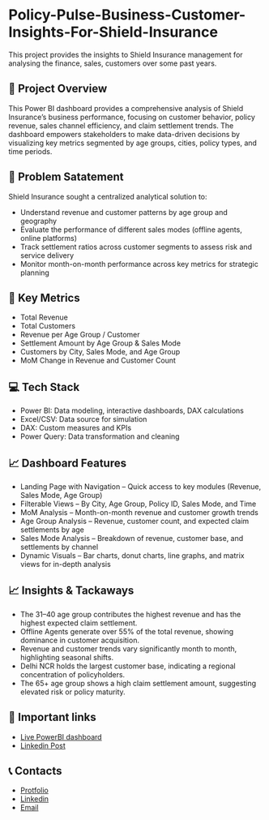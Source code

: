 # Policy-Pulse-Business-Customer-Insights-For-Shield-Insurance
This project provides the insights to Shield Insurance management for analysing the finance, sales, customers over some past years.

## 🧾 Project Overview
This Power BI dashboard provides a comprehensive analysis of Shield Insurance’s business performance, focusing on customer behavior, policy revenue, sales channel efficiency, and claim settlement trends. The dashboard empowers stakeholders to make data-driven decisions by visualizing key metrics segmented by age groups, cities, policy types, and time periods.

## 📝 Problem Satatement
Shield Insurance sought a centralized analytical solution to:
- Understand revenue and customer patterns by age group and geography
- Evaluate the performance of different sales modes (offline agents, online platforms)
- Track settlement ratios across customer segments to assess risk and service delivery
- Monitor month-on-month performance across key metrics for strategic planning

## 🔑 Key Metrics
- Total Revenue
- Total Customers
- Revenue per Age Group / Customer
- Settlement Amount by Age Group & Sales Mode
- Customers by City, Sales Mode, and Age Group
- MoM Change in Revenue and Customer Count

## 💻 Tech Stack
- Power BI:	Data modeling, interactive dashboards, DAX calculations
- Excel/CSV:	Data source for simulation
- DAX:	Custom measures and KPIs
- Power Query:	Data transformation and cleaning

## 📈 Dashboard Features
- Landing Page with Navigation – Quick access to key modules (Revenue, Sales Mode, Age Group)
- Filterable Views – By City, Age Group, Policy ID, Sales Mode, and Time
- MoM Analysis – Month-on-month revenue and customer growth trends
- Age Group Analysis – Revenue, customer count, and expected claim settlements by age
- Sales Mode Analysis – Breakdown of revenue, customer base, and settlements by channel
- Dynamic Visuals – Bar charts, donut charts, line graphs, and matrix views for in-depth analysis

## 📈 Insights & Tackaways
- The 31–40 age group contributes the highest revenue and has the highest expected claim settlement.
- Offline Agents generate over 55% of the total revenue, showing dominance in customer acquisition.
- Revenue and customer trends vary significantly month to month, highlighting seasonal shifts.
- Delhi NCR holds the largest customer base, indicating a regional concentration of policyholders.
- The 65+ age group shows a high claim settlement amount, suggesting elevated risk or policy maturity.

## 🔗 Important links
- [Live PowerBI dashboard](https://app.powerbi.com/view?r=eyJrIjoiMjVjZmJjMDMtMjY0YS00MmZmLTg1ODktMmQxZWE2YmMxZmFhIiwidCI6ImM2ZTU0OWIzLTVmNDUtNDAzMi1hYWU5LWQ0MjQ0ZGM1YjJjNCJ9)
- [Linkedin Post]()

## 📞 Contacts
- [Protfolio](https://codebasics.io/portfolio/Suraj-Kant)
- [Linkedin](https://www.linkedin.com/in/surajkant9/)
- [Email](mailto:surajkant264@gmail.com)
